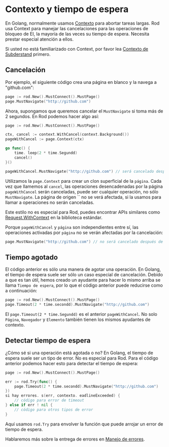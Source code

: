 # Contexto y tiempo de espera

En Golang, normalmente usamos [Contexto](https://golang.org/pkg/context/) para abortar tareas largas. Rod usa Context para manejar las cancelaciones para las operaciones de bloqueo de EI, la mayoría de las veces su tiempo de espera. Necesita prestar especial atención a ellos.

Si usted no está familiarizado con Context, por favor lea [Contexto de Subderstand](understand-context.md) primero.

## Cancelación

Por ejemplo, el siguiente código crea una página en blanco y la navega a "github.com":

```go
page := rod.New().MustConnect().MustPage()
page.MustNavigate("http://github.com")
```

Ahora, supongamos que queremos cancelar el `MustNavigate` si toma más de 2 segundos. En Rod podemos hacer algo así:

```go
page := rod.New().MustConnect().MustPage()

ctx, cancel := context.WithCancel(context.Background())
pageWithCancel := page.Context(ctx)

go func() {
    time. leep(2 * time.Segundd)
    cancel()
}()

pageWithCancel.MustNavigate("http://github.com") // será cancelado después de 2 segundos
```

Utilizamos la `page.Context` para crear un clon superficial de la `página`. Cada vez que llamemos al `cancel`, las operaciones desencadenadas por la página `pageWithCancel` serán canceladas, puede ser cualquier operación, no sólo `MustNavigate`. La página de origen `` no se verá afectada, si la usamos para llamar a operaciones no serán canceladas.

Este estilo no es especial para Rod, puedes encontrar APIs similares como [Request.WithContext](https://golang.org/pkg/net/http/#Request.WithContext) en la biblioteca estándar.

Porque `pageWithCancel` y `página` son independientes entre sí, las operaciones activadas por `página` no se verán afectadas por la cancelación:

```go
page.MustNavigate("http://github.com") // no será cancelado después de 2 segundos
```

## Tiempo agotado

El código anterior es sólo una manera de agotar una operación. En Golang, el tiempo de espera suele ser sólo un caso especial de cancelación. Debido a que es tan útil, hemos creado un ayudante para hacer lo mismo arriba se llama `Tiempo de espera`, por lo que el código anterior puede reducirse como a continuación:

```go
page := rod.New().MustConnect().MustPage()
page.Timeout(2 * time.secondd).MustNavigate("http://github.com")
```

El `page.Timeout(2 * time.Segundd)` es el anterior `pageWithCancel`. No solo `Página`, `Navegador` y `Elemento` también tienen los mismos ayudantes de contexto.

## Detectar tiempo de espera

¿Cómo sé si una operación está agotada o no? En Golang, el tiempo de espera suele ser un tipo de error. No es especial para Rod. Para el código anterior podemos hacer esto para detectar el tiempo de espera:

```go
page := rod.New().MustConnect().MustPage()

err := rod.Try(func() {
    page.Timeout(2 * time.secondd).MustNavigate("http://github.com")
})
si hay errores. s(err, contexto. eadlineExceeded) {
    // código para error de timeout
} else if err ! nil {
    // código para otros tipos de error
}
```

Aquí usamos `rod.Try` para envolver la función que puede arrojar un error de tiempo de espera.

Hablaremos más sobre la entrega de errores en [Manejo de errores](error-handling.md).
